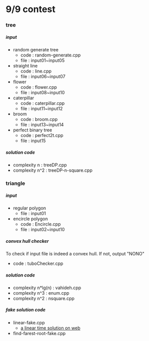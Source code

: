 # 9/9 contest
### tree
##### input
* random generate tree
  * code : random-generate.cpp
  * file : input01~input05
* straight line
  * code : line.cpp
  * file : input06~input07
* flower
  * code : flower.cpp
  * file : input08~input10
* caterpillar
  * code : caterpillar.cpp
  * file : input11~input12
* broom
  * code : broom.cpp
  * file : input13~input14
* perfect binary tree
  * code : perfect2t.cpp
  * file : input15
##### solution code
* complexity n : treeDP.cpp
* complexity n^2 : treeDP-n-square.cpp
### triangle
##### input
* regular polygon
  * file : input01
* encircle polygon
  * code : Encircle.cpp
  * file : input02~input10
##### convex hull checker
To check if input file is indeed a convex hull. If not, output "NONO"
* code : tuboChecker.cpp
##### solution code
* complexity n*lg(n) : vahideh.cpp
* complexity n^3 : enum.cpp
* complexity n^2 : nsquare.cpp
##### fake solution code
* linear-fake.cpp
  * [a linear time solution on web](https://stackoverflow.com/questions/1621364/how-to-find-largest-triangle-in-convex-hull-aside-from-brute-force-search)
* find-farest-root-fake.cpp
